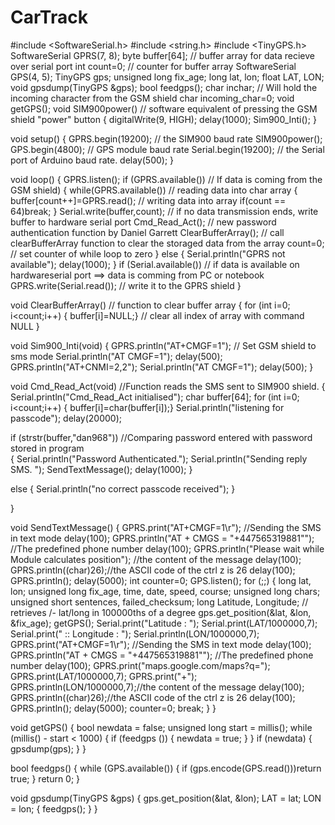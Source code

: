 # CarTrack
#include <SoftwareSerial.h>
#include <string.h>
#include <TinyGPS.h>
SoftwareSerial GPRS(7, 8);
byte buffer[64]; // buffer array for data recieve over serial port
int count=0; // counter for buffer array
SoftwareSerial GPS(4, 5);
TinyGPS gps;
unsigned long fix_age;
long lat, lon;
float LAT, LON;
void gpsdump(TinyGPS &gps);
bool feedgps();
char inchar; // Will hold the incoming character from the GSM shield
char incoming_char=0;
void getGPS();
void SIM900power() // software equivalent of pressing the GSM shield "power" button
{
  digitalWrite(9, HIGH);
  delay(1000);
  Sim900_Inti();
}

void setup()
{
  GPRS.begin(19200); // the SIM900 baud rate
  SIM900power();
  GPS.begin(4800); // GPS module baud rate
  Serial.begin(19200); // the Serial port of Arduino baud rate.
  delay(500);
}

void loop()
{
  GPRS.listen();
  if (GPRS.available()) // If data is coming from the GSM shield)
  {
    while(GPRS.available()) // reading data into char array
    {
      buffer[count++]=GPRS.read(); // writing data into array
      if(count == 64)break;
    }
    Serial.write(buffer,count); // if no data transmission ends, write buffer to hardware serial port
    Cmd_Read_Act(); // new password authentication function by Daniel Garrett
    ClearBufferArray(); // call clearBufferArray function to clear the storaged data from the array
    count=0; // set counter of while loop to zero
  }
  else
  {
    Serial.println("GPRS not available");
    delay(1000);
  }
  if (Serial.available()) // if data is available on hardwareserial port ==> data is comming from PC or notebook
  GPRS.write(Serial.read()); // write it to the GPRS shield
}

void ClearBufferArray() // function to clear buffer array
{
  for (int i=0; i<count;i++)
  { buffer[i]=NULL;} // clear all index of array with command NULL
}

void Sim900_Inti(void)
{
  GPRS.println("AT+CMGF=1"); // Set GSM shield to sms mode
  Serial.println("AT CMGF=1");
  delay(500);
  GPRS.println("AT+CNMI=2,2");
  Serial.println("AT CMGF=1");
  delay(500);
}

void Cmd_Read_Act(void)                       //Function reads the SMS sent to SIM900 shield.
{ 
  Serial.println("Cmd_Read_Act initialised");
  char buffer[64];
  for (int i=0; i<count;i++)
  { buffer[i]=char(buffer[i]);}
  Serial.println("listening for passcode");
  delay(20000);
    
  if (strstr(buffer,"dan968"))    //Comparing password entered with password stored in program  
  {
      Serial.println("Password Authenticated.");
      Serial.println("Sending reply SMS. ");
      SendTextMessage();
      delay(1000);
  }
  
  else
  {
    Serial.println("no correct passcode received");
  }
  
}      

void SendTextMessage()
{
  GPRS.print("AT+CMGF=1\r"); //Sending the SMS in text mode
  delay(100);
  GPRS.println("AT + CMGS = \"+447565319881\""); //The predefined phone number
  delay(100);
  GPRS.println("Please wait while Module calculates position"); //the content of the message
  delay(100);
  GPRS.println((char)26);//the ASCII code of the ctrl z is 26
  delay(100);
  GPRS.println();
  delay(5000);
  int counter=0;
  GPS.listen();
  for (;;)
  {
    long lat, lon;
    unsigned long fix_age, time, date, speed, course;
    unsigned long chars;
    unsigned short sentences, failed_checksum;
    long Latitude, Longitude;
    // retrieves /- lat/long in 100000ths of a degree
    gps.get_position(&lat, &lon, &fix_age);
    getGPS();
    Serial.print("Latitude : ");
    Serial.print(LAT/1000000,7);
    Serial.print(" :: Longitude : ");
    Serial.println(LON/1000000,7);
    GPRS.print("AT+CMGF=1\r"); //Sending the SMS in text mode
    delay(100);
    GPRS.println("AT + CMGS = \"+447565319881\""); //The predefined phone number
    delay(100);
    GPRS.print("maps.google.com/maps?q=");
    GPRS.print(LAT/1000000,7);
    GPRS.print("+");
    GPRS.println(LON/1000000,7);//the content of the message
    delay(100);
    GPRS.println((char)26);//the ASCII code of the ctrl z is 26
    delay(100);
    GPRS.println();
    delay(5000);
    counter=0;
    break;
  }
}

void getGPS()
{
  bool newdata = false;
  unsigned long start = millis();
  while (millis() - start < 1000)
  {
    if (feedgps ())
    {
      newdata = true;
    }
  }
  if (newdata)
  {
    gpsdump(gps);
  }
}

bool feedgps()
{
  while (GPS.available())
  {
    if (gps.encode(GPS.read()))return true;
  }
  return 0;
}

void gpsdump(TinyGPS &gps)
{
  gps.get_position(&lat, &lon);
  LAT = lat;
  LON = lon;
  {
    feedgps();
  }
}
